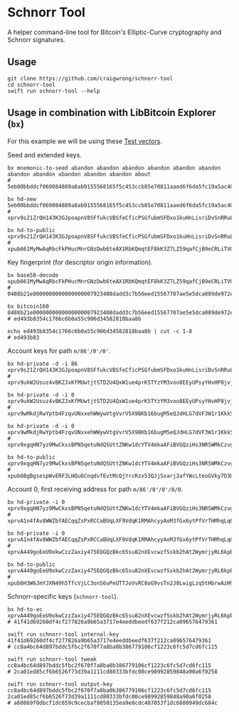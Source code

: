 # Schnorr Tool

A helper command-line tool for Bitcoin's Elliptic-Curve cryptography and Schnorr signatures.

## Usage

    git clone https://github.com/craigwrong/schnorr-tool
    cd schnorr-tool
    swift run schnorr-tool --help

## Usage in combination with LibBitcoin Explorer (`bx`)

For this example we will be using these [Test vectors](https://github.com/bitcoin/bips/blob/master/bip-0086.mediawiki#Test_vectors).

Seed and extended keys.

    bx mnemonic-to-seed abandon abandon abandon abandon abandon abandon abandon abandon abandon abandon abandon about
    # 5eb00bbddcf069084889a8ab9155568165f5c453ccb85e70811aaed6f6da5fc19a5ac40b389cd370d086206dec8aa6c43daea6690f20ad3d8d48b2d2ce9e38e4

    bx hd-new 5eb00bbddcf069084889a8ab9155568165f5c453ccb85e70811aaed6f6da5fc19a5ac40b389cd370d086206dec8aa6c43daea6690f20ad3d8d48b2d2ce9e38e4
    # xprv9s21ZrQH143K3GJpoapnV8SFfukcVBSfeCficPSGfubmSFDxo1kuHnLisriDvSnRRuL2Qrg5ggqHKNVpxR86QEC8w35uxmGoggxtQTPvfUu

    bx hd-to-public xprv9s21ZrQH143K3GJpoapnV8SFfukcVBSfeCficPSGfubmSFDxo1kuHnLisriDvSnRRuL2Qrg5ggqHKNVpxR86QEC8w35uxmGoggxtQTPvfUu
    # xpub661MyMwAqRbcFkPHucMnrGNzDwb6teAX1RbKQmqtEF8kK3Z7LZ59qafCjB9eCRLiTVG3uxBxgKvRgbubRhqSKXnGGb1aoaqLrpMBDrVxga8

Key fingerprint (for descriptor origin information). 

    bx base58-decode xpub661MyMwAqRbcFkPHucMnrGNzDwb6teAX1RbKQmqtEF8kK3Z7LZ59qafCjB9eCRLiTVG3uxBxgKvRgbubRhqSKXnGGb1aoaqLrpMBDrVxga8
    # 0488b21e0000000000000000007923408dadd3c7b56eed15567707ae5e5dca089de972e07f3b860450e2a3b70e03d902f35f560e0470c63313c7369168d9d7df2d49bf295fd9fb7cb109ccee0494c7fe61f5

    bx bitcoin160 0488b21e0000000000000000007923408dadd3c7b56eed15567707ae5e5dca089de972e07f3b860450e2a3b70e03d902f35f560e0470c63313c7369168d9d7df2d49bf295fd9fb7cb109ccee0494c7fe61f5
    # ed493b8354c1766c6b0a55c906d34582818baa8b

    echo ed493b8354c1766c6b0a55c906d34582818baa8b | cut -c 1-8
    # ed493b83

Account keys for path `m/86'/0'/0'`.

    bx hd-private -d -i 86 xprv9s21ZrQH143K3GJpoapnV8SFfukcVBSfeCficPSGfubmSFDxo1kuHnLisriDvSnRRuL2Qrg5ggqHKNVpxR86QEC8w35uxmGoggxtQTPvfUu
    # xprv9ukW2Usuz4vBKZJxKfMUwtjtSTD2U4QxW1ue4prK5TYzYM3voo8EEyUPsyYHvHP8jvj9w4Xr6SAdpEGEDVfpQm8q1puVtRTUidX4mgrouHH

    bx hd-private -d -i 0 xprv9ukW2Usuz4vBKZJxKfMUwtjtSTD2U4QxW1ue4prK5TYzYM3voo8EEyUPsyYHvHP8jvj9w4Xr6SAdpEGEDVfpQm8q1puVtRTUidX4mgrouHH
    # xprv9wMkdjRwYptb4FzqvUNxxehWWywVtgVvrV5X9BKb16bugM5eQJdHLG7dVF3W1r1KkkSHN3s3txMNMEcisTRLK2ogyU4mek8eAPfXkfUqhhG

    bx hd-private -d -i 0 xprv9wMkdjRwYptb4FzqvUNxxehWWywVtgVvrV5X9BKb16bugM5eQJdHLG7dVF3W1r1KkkSHN3s3txMNMEcisTRLK2ogyU4mek8eAPfXkfUqhhG
    # xprv9xgqHN7yz9MwCkxsBPN5qetuNdQSUttZNKw1dcYTV4mkaAFiBVGQziHs3NRSWMkCzvgjEe3n9xV8oYywvM8at9yRqyaZVz6TYYhX98VjsUk

    bx hd-to-public xprv9xgqHN7yz9MwCkxsBPN5qetuNdQSUttZNKw1dcYTV4mkaAFiBVGQziHs3NRSWMkCzvgjEe3n9xV8oYywvM8at9yRqyaZVz6TYYhX98VjsUk
    # xpub6BgBgsespWvERF3LHQu6CnqdvfEvtMcQjYrcRzx53QJjSxarj2afYWcLteoGVky7D3UKDP9QyrLprQ3VCECoY49yfdDEHGCtMMj92pReUsQ


Account 0, first receiving address for path `m/86'/0'/0'/0/0`.

    bx hd-private -i 0 xprv9xgqHN7yz9MwCkxsBPN5qetuNdQSUttZNKw1dcYTV4mkaAFiBVGQziHs3NRSWMkCzvgjEe3n9xV8oYywvM8at9yRqyaZVz6TYYhX98VjsUk
    # xprvA1n4fAv8WWZbfAECqqZsPxRCCaBUqLXF9VdqK1RMAhcyyAoM3fGx6ytPfVrTHMhqLqGLJP4pgLBsQKYb53tnM3vSDPS6U756uWfrF2TpcXS

    bx hd-private -i 0 xprvA1n4fAv8WWZbfAECqqZsPxRCCaBUqLXF9VdqK1RMAhcyyAoM3fGx6ytPfVrTHMhqLqGLJP4pgLBsQKYb53tnM3vSDPS6U756uWfrF2TpcXS
    # xprvA449goEeU9okwCzzZaxiy475EQGQzBkc65su82nXEvcwzfSskb2hAt2WymrjyRL6kpbVTGL3cKtp9herYXSjjQ1j4stsXXiRF7kXkCacK3T

    bx hd-to-public xprvA449goEeU9okwCzzZaxiy475EQGQzBkc65su82nXEvcwzfSskb2hAt2WymrjyRL6kpbVTGL3cKtp9herYXSjjQ1j4stsXXiRF7kXkCacK3T
    # xpub6H3W6JmYJXN49h5TfcVjLC3onS6uPeUTTJoVvRC8oG9vsTn2J8LwigLzq5tHbrwAzH9DGo6ThGUdWsqce8dGfwHVBxSbixjDADGGdzF7t2B

Schnorr-specific keys (`schnorr-tool`).

    bx hd-to-ec xprvA449goEeU9okwCzzZaxiy475EQGQzBkc65su82nXEvcwzfSskb2hAt2WymrjyRL6kpbVTGL3cKtp9herYXSjjQ1j4stsXXiRF7kXkCacK3T
    # 41f41d69260df4cf277826a9b65a3717e4eeddbeedf637f212ca096576479361

    swift run schnorr-tool internal-key 41f41d69260df4cf277826a9b65a3717e4eeddbeedf637f212ca096576479361
    # cc8a4bc64d897bddc5fbc2f670f7a8ba0b386779106cf1223c6fc5d7cd6fc115

    swift run schnorr-tool tweak cc8a4bc64d897bddc5fbc2f670f7a8ba0b386779106cf1223c6fc5d7cd6fc115
    # 2ca01ed85cf6b6526f73d39a1111cd80333bfdc00ce98992859848a90a6f0258

    swift run schnorr-tool output-key cc8a4bc64d897bddc5fbc2f670f7a8ba0b386779106cf1223c6fc5d7cd6fc115 2ca01ed85cf6b6526f73d39a1111cd80333bfdc00ce98992859848a90a6f0258
    # a60869f0dbcf1dc659c9cecbaf8050135ea9e8cdc487053f1dc6880949dc684c
